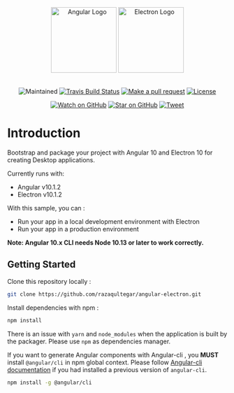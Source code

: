 <div align="center"><img src="https://www.vectorlogo.zone/logos/angular/angular-icon.svg" alt="Angular Logo" width="150"> <img src="https://www.vectorlogo.zone/logos/electronjs/electronjs-icon.svg" alt="Electron Logo" width="150"><br><br>

![Maintained][maintained-badge]
[![Travis Build Status][build-badge]][build]
[![Make a pull request][prs-badge]][prs]
[![License](http://img.shields.io/badge/Licence-MIT-brightgreen.svg)](LICENSE)

[![Watch on GitHub][github-watch-badge]][github-watch]
[![Star on GitHub][github-star-badge]][github-star]
[![Tweet][twitter-badge]][twitter]
</div>

# Introduction

Bootstrap and package your project with Angular 10 and Electron 10 for creating Desktop applications.

Currently runs with:

- Angular v10.1.2
- Electron v10.1.2

With this sample, you can :

- Run your app in a local development environment with Electron
- Run your app in a production environment

**Note: Angular 10.x CLI needs Node 10.13 or later to work correctly.**

## Getting Started

Clone this repository locally :

``` bash
git clone https://github.com/razaqultegar/angular-electron.git
```

Install dependencies with npm :

``` bash
npm install
```

There is an issue with `yarn` and `node_modules` when the application is built by the packager. Please use `npm` as dependencies manager.


If you want to generate Angular components with Angular-cli , you **MUST** install `@angular/cli` in npm global context.
Please follow [Angular-cli documentation](https://github.com/angular/angular-cli) if you had installed a previous version of `angular-cli`.

``` bash
npm install -g @angular/cli
```

[build-badge]: https://travis-ci.org/razaqultegar/angular-electron.svg?branch=master&style=style=flat-square
[build]: https://travis-ci.org/razaqultegar/angular-electron
[license-badge]: https://img.shields.io/badge/license-Apache2-blue.svg?style=style=flat-square
[license]: https://github.com/razaqultegar/angular-electron/blob/master/LICENSE
[prs-badge]: https://img.shields.io/badge/PRs-welcome-brightgreen.svg?style=flat-square
[prs]: http://makeapullrequest.com
[github-watch-badge]: https://img.shields.io/github/watchers/razaqultegar/angular-electron.svg?style=social
[github-watch]: https://github.com/razaqultegar/angular-electron/watchers
[github-star-badge]: https://img.shields.io/github/stars/razaqultegar/angular-electron.svg?style=social
[github-star]: https://github.com/razaqultegar/angular-electron/stargazers
[twitter]: https://twitter.com/intent/tweet?text=Check%20out%20angular-electron!%20https://github.com/razaqultegar/angular-electron%20%F0%9F%91%8D
[twitter-badge]: https://img.shields.io/twitter/url/https/github.com/razaqultegar/angular-electron.svg?style=social
[maintained-badge]: https://img.shields.io/badge/maintained-yes-brightgreen